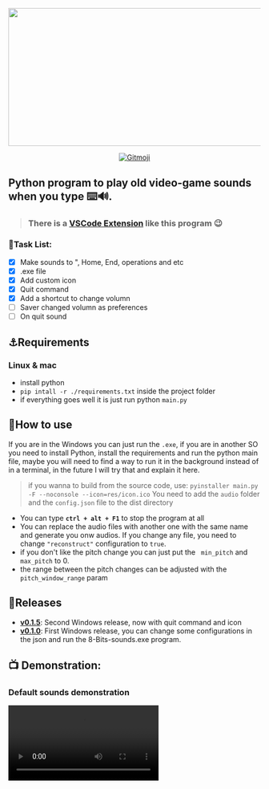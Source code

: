 <p align='center'>
  <img src="https://user-images.githubusercontent.com/62253156/135390247-0873764c-6bbe-401a-829f-63af2b6bda6a.png" width="600" height="275.2"/>
</p>

<p align= 'center'>

  <a href="https://gitmoji.carloscuesta.me">
      <img src="https://img.shields.io/badge/gitmoji-%20😜%20😍-FFDD67.svg?style=flat" alt="Gitmoji">
  </a>
</p>


## Python program to play old video-game sounds when you type ⌨️🔊.
> ### There is a [VSCode Extension](https://marketplace.visualstudio.com/items?itemName=RenatoCesarF.8-bits-sounds) like this program :wink:

### 📝Task List:
- [x] Make sounds to ", Home, End, operations and etc
- [x] .exe file
- [x] Add custom icon
- [x] Quit command
- [x] Add a shortcut to change volumn
- [ ] Saver changed volumn as preferences
- [ ] On quit sound

## ⚓Requirements
### Linux & mac
- install python
- `pip intall -r ./requirements.txt` inside the project folder
- if everything goes well it is just run python `main.py`

## 📝How to use
If you are in the Windows you can just run the `.exe`, if you are in another SO you need to install Python, install the requirements and run the python main file,
maybe you will need to find a way to run it in the background instead of in a terminal, in the future I will try that and explain it here.

> if you wanna to build from the source code, use: `pyinstaller main.py -F --noconsole --icon=res/icon.ico`
> You need to add the `audio` folder and the `config.json` file to the dist directory

- You can type **`ctrl + alt + F1`** to stop the program at all
- You can replace the audio files with another one with the same name and generate you onw audios. If you change any file, you need to change `"reconstruct"` configuration to `true`.
- if you don't like the pitch change you can just put the ` min_pitch` and `max_pitch`  to 0.
- the range between the pitch changes can be adjusted with the `pitch_window_range` param

## 🚀Releases
- **[v0.1.5](https://github.com/RenatoCesarF/8-Bits-sounds-console-version/releases/tag/v0.1.5)**: Second Windows release, now with quit command and icon
- **[v0.1.0](https://github.com/RenatoCesarF/8-Bits-sounds-console-version/releases/tag/pre-release)**: First Windows release, you can change some configurations in the json and run the 8-Bits-sounds.exe program.


## 📺 Demonstration:
### Default sounds demonstration
<video src="https://user-images.githubusercontent.com/62253156/135508166-c95c762d-4bcb-4b9a-8128-e02dc8316469.mp4" />


### Changed sound demonstration</h3>
<video src="https://user-images.githubusercontent.com/62253156/135508504-4e7a1518-5a97-4784-908c-37ed898de0e1.mp4" />


## Contributing
Any pull request is welcome.
